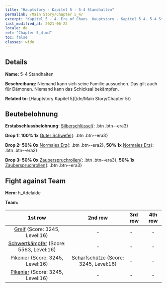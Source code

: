```yaml
---
title: "Hauptstory - Kapitel 5 - 5-4 Standhalten"
permalink: /Main Story/Chapter 5_4/
excerpt: "Kapitel 5 - 4. Era of Chaos  Hauptstory - Kapitel 5_4. 5-4 Standhalten"
last_modified_at: 2021-06-22
locale: de
ref: "Chapter 5_4.md"
toc: false
classes: wide
---
```


## Details

 **Name:** 5-4 Standhalten

 **Beschreibung:** Niemand kann sich seine Familie aussuchen. Das gilt auch für Dämonen. Niemand kann das Schicksal bekämpfen.

 **Related to:** [Hauptstory Kapitel 5](/de/Main Story/Chapter 5/)

## Beutebelohnung

 **Erstabschlussbelohnung:** [Silberschlüssel](/ItemsDE/con_693/){: .btn .btn--era3}

 **Drop 1:** **100% 1x** [Guter Schwefel](/ItemsDE/mat_15/){: .btn .btn--era3}

 **Drop 2:** **50% 0x** [Normales Erz](/ItemsDE/mat_6/){: .btn .btn--era2}, **50% 1x** [Normales Erz](/ItemsDE/mat_6/){: .btn .btn--era2}

 **Drop 3:** **50% 0x** [Zauberspruchrollen](/ItemsDE/con_694/){: .btn .btn--era3}, **50% 1x** [Zauberspruchrollen](/ItemsDE/con_694/){: .btn .btn--era3}


## Fight against Team
 **Hero:** h_Adelaide

 **Team:**


  | 1st row | 2nd row | 3rd row | 4th row |
  |:----:|:----:|:----|:----:|
  | [Greif](/de/units/Griffin/) (Score: 3245, Level:16)  | - | - | - |
  | [Schwertkämpfer](/de/units/Swordsman/) (Score: 5563, Level:16)  | - | - | - |
  | [Pikenier](/de/units/Pikeman/) (Score: 3245, Level:16)  | [Scharfschütze](/de/units/Marksman/) (Score: 3245, Level:16)  | - | - |
  | [Pikenier](/de/units/Pikeman/) (Score: 3245, Level:16)  | - | - | - |


